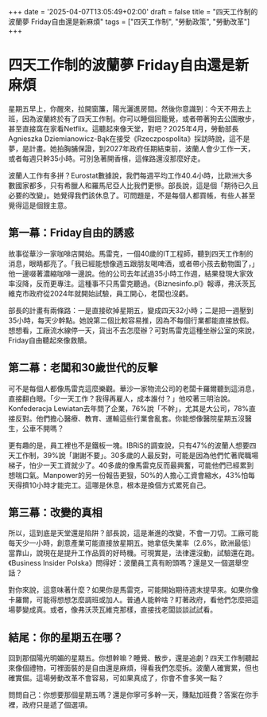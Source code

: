 +++
date = '2025-04-07T13:05:49+02:00'
draft = false
title = "四天工作制的波蘭夢 Friday自由還是新麻煩"
tags = ["四天工作制", "勞動政策", "勞動改革"]
+++

# 四天工作制的波蘭夢 Friday自由還是新麻煩

星期五早上，你醒來，拉開窗簾，陽光灑進房間。然後你意識到：今天不用去上班，因為波蘭終於有了四天工作制。你可以睡個回籠覺，或者帶著狗去公園散步，甚至直接窩在家看Netflix。這聽起來像天堂，對吧？2025年4月，勞動部長Agnieszka Dziemianowicz-Bąk在接受《Rzeczpospolita》採訪時說，這不是夢，是計畫。她拍胸脯保證，到2027年政府任期結束前，波蘭人會少工作一天，或者每週只幹35小時。可別急著開香檳，這條路還沒那麼好走。

波蘭人工作有多拼？Eurostat數據說，我們每週平均工作40.4小時，比歐洲大多數國家都多，只有希臘人和羅馬尼亞人比我們更慘。部長說，這是個「期待已久且必要的改變」。她覺得我們該休息了。可問題是，不是每個人都買帳，有些人甚至覺得這是個餿主意。

## 第一幕：Friday自由的誘惑

故事從華沙一家咖啡店開始。馬雷克，一個40歲的IT工程師，聽到四天工作制的消息，眼睛都亮了。「我已經能想像週五跟朋友喝啤酒，或者帶小孩去動物園了，」他一邊啜著濃縮咖啡一邊說。他的公司去年試過35小時工作週，結果發現大家效率沒降，反而更專注。這種事不只馬雷克聽過。《Biznesinfo.pl》報導，弗沃茨瓦維克市政府從2024年就開始試驗，員工開心，老闆也沒虧。

部長的計畫有兩條路：一是直接砍掉星期五，變成四天32小時；二是把一週壓到35小時，每天少幹點。她說第二個比較容易推，因為不每個行業都能直接放假。想想看，工廠流水線停一天，貨出不去怎麼辦？可對馬雷克這種坐辦公室的來說，Friday自由聽起來像救贖。

## 第二幕：老闆和30歲世代的反擊

可不是每個人都像馬雷克這麼樂觀。華沙一家物流公司的老闆卡羅爾聽到這消息，直接翻白眼。「少一天工作？我得再雇人，成本誰付？」他咬著三明治說。Konfederacja Lewiatan去年問了企業，76%說「不幹」，尤其是大公司，78%直接反對。他們擔心醫療、教育、運輸這些行業會亂套。你能想像醫院星期五沒醫生，公車不開嗎？

更有趣的是，員工裡也不是鐵板一塊。IBRiS的調查說，只有47%的波蘭人想要四天工作制，39%說「謝謝不要」。30多歲的人最反對，可能是因為他們忙著爬職場梯子，怕少一天工資就少了。40多歲的像馬雷克反而最興奮，可能他們已經累到想喘口氣。Manpower的另一份報告更狠，50%的人擔心工資會縮水，43%怕每天得擠10小時才能完工。這哪是休息，根本是換個方式累死自己。

## 第三幕：改變的真相

所以，這到底是天堂還是陷阱？部長說，這是漸進的改變，不會一刀切。工廠可能每天少一小時，創意產業可能直接放星期五。她拿低失業率（2.6%，歐洲最低）當靠山，說現在是提升工作品質的好時機。可現實是，法律還沒動，試驗還在跑。《Business Insider Polska》問得好：波蘭員工真有盼頭嗎？還是又一個選舉空話？

對你來說，這意味著什麼？如果你是馬雷克，可能開始期待週末提早來。如果你像卡羅爾，可能得想想怎麼調班或加人。普通人能幹啥？盯著政府，看他們怎麼把這場夢變成真。或者，像弗沃茨瓦維克那樣，直接找老闆談談試試看。

## 結尾：你的星期五在哪？

回到那個陽光明媚的星期五。你想幹嘛？睡覺、散步，還是追劇？四天工作制聽起來像個禮物，可裡面裝的是自由還是麻煩，得看我們怎麼拆。波蘭人確實累，但也確實倔。這場勞動改革不會容易，可如果真成了，你會不會多笑一點？

問問自己：你想要那個星期五嗎？還是你寧可多幹一天，賺點加班費？答案在你手裡，政府只是遞了個選項。
